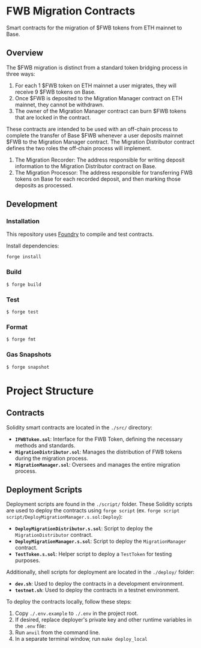 # FWB Migration Contracts

Smart contracts for the migration of $FWB tokens from ETH mainnet to Base. 

## Overview

The $FWB migration is distinct from a standard token bridging process in three ways:

1. For each 1 $FWB token on ETH mainnet a user migrates, they will receive 9 $FWB tokens on Base.
2. Once $FWB is deposited to the Migration Manager contract on ETH mainnet, they cannot be withdrawn.
3. The owner of the Migration Manager contract can burn $FWB tokens that are locked in the contract.

These contracts are intended to be used with an off-chain process to complete the transfer of Base $FWB whenever a user deposits mainnet $FWB to the Migration Manager contract. The Migration Distributor contract defines the two roles the off-chain process will implement.

1. The Migration Recorder: The address responsible for writing deposit information to the Migration Distributor contract on Base.
2. The Migration Processor: The address responsible for transferring FWB tokens on Base for each recorded deposit, and then marking those deposits as processed.


## Development

### Installation

This repository uses [Foundry](https://github.com/foundry-rs/foundry) to compile and test contracts.

Install dependencies:

```
forge install
```

### Build

```shell
$ forge build
```

### Test

```shell
$ forge test
```

### Format

```shell
$ forge fmt
```

### Gas Snapshots

```shell
$ forge snapshot
```

# Project Structure

## Contracts

Solidity smart contracts are located in the `./src/` directory:

- **`IFWBToken.sol`**: Interface for the FWB Token, defining the necessary methods and standards.
- **`MigrationDistributor.sol`**: Manages the distribution of FWB tokens during the migration process.
- **`MigrationManager.sol`**: Oversees and manages the entire migration process.

## Deployment Scripts

Deployment scripts are found in the `./script/` folder. These Solidity scripts are used to deploy the contracts using `forge script` (ex. `forge script script/DeployMigrationManager.s.sol:Deploy`):

- **`DeployMigrationDistributor.s.sol`**: Script to deploy the `MigrationDistributor` contract.
- **`DeployMigrationManager.s.sol`**: Script to deploy the `MigrationManager` contract.
- **`TestToken.s.sol`**: Helper script to deploy a `TestToken` for testing purposes.

Additionally, shell scripts for deployment are located in the `./deploy/` folder:

- **`dev.sh`**: Used to deploy the contracts in a development environment.
- **`testnet.sh`**: Used to deploy the contracts in a testnet environment.

To deploy the contracts locally, follow these steps:
1. Copy `./.env.example` to `./.env` in the project root.
2. If desired, replace deployer's private key and other runtime variables in the `.env` file:
3. Run `anvil` from the command line.
4. In a separate terminal window, run `make deploy_local`

